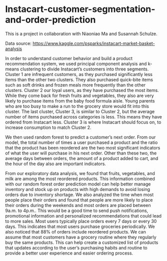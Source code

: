 # Instacart-customer-segmentation-and-order-prediction

This is a project in collaboration with Niaoniao Ma and Susannah Schulze.

Data source: https://www.kaggle.com/psparks/instacart-market-basket-analysis

In order to understand customer behavior and build a product recommendation system, we used principal component analysis and k-means clustering to divide Instacart’s customers into three segments. Cluster 1 are infrequent customers, as they purchased significantly less items than the other two clusters. They also purchased quick-bite items such as soft drinks and frozen meals more frequently than the other clusters. Cluster 2 our loyal users, as they have purchased the most items. While they come back for fresh fruits and vegetables, they also are very likely to purchase items from the baby food formula aisle. Young parents who are too busy to make a run to the grocery store would fit into this cluster. The last cluster, Cluster 3, is similar to Cluster 2, but the average number of items purchased across categories is less. This means they have ordered from Instacart less. Cluster 3 is where Instacart should focus on, to increase consumption to match Cluster 2.

We then used random forest to predict a customer’s next order. From our model, the total number of times a user purchased a product and the ratio that the product has been reordered are the two most significant indicators of what the user will purchase in his next order. Other than these two, the average days between orders, the amount of a product added to cart, and the hour of the day also are important indicators. 

From our exploratory data analysis, we found that fruits, vegetables, and milk are among the most reordered products. This information combined with our random forest order prediction model can help better manage inventory and stock up on products with high demands to avoid losing orders due to inventory shortage. We also analyzed the time when most people place their orders and found that people are more likely to place their orders during the weekends and most orders are placed between 9a.m. to 4p.m.. This would be a good time to send push notifications, promotional information and personalized recommendations that could lead to more sales. Most users typically place orders every 7 days or every 30 days. This indicates that most users purchase groceries periodically. We also noticed that 88% of orders include reordered products. We can assume that most customers have a grocery routine where they regularly buy the same products. This can help create a customized list of products that updates according to the user’s purchasing habits and routine to provide a better user experience and easier ordering process.


